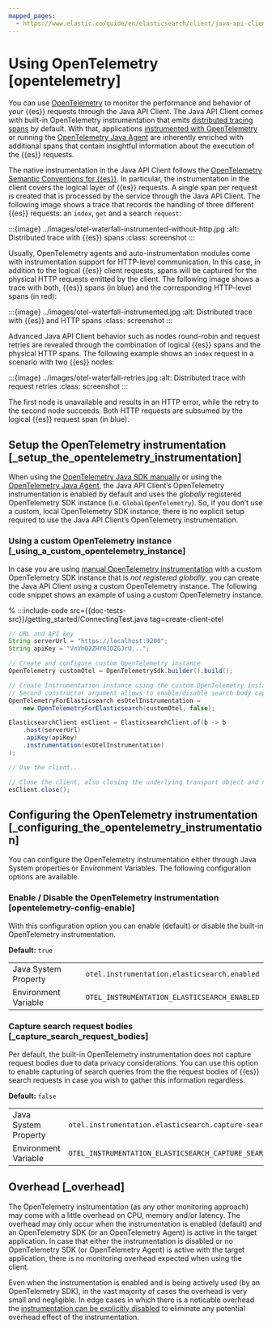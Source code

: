 ```yaml
---
mapped_pages:
  - https://www.elastic.co/guide/en/elasticsearch/client/java-api-client/current/opentelemetry.html
---
```


# Using OpenTelemetry [opentelemetry]

You can use [OpenTelemetry](https://opentelemetry.io/) to monitor the performance and behavior of your {{es}} requests through the Java API Client. The Java API Client comes with built-in OpenTelemetry instrumentation that emits [distributed tracing spans](docs-content://solutions/observability/apps/traces-2.md) by default. With that, applications [instrumented with OpenTelemetry](https://opentelemetry.io/docs/instrumentation/java/manual/) or running the [OpenTelemetry Java Agent](https://opentelemetry.io/docs/instrumentation/java/automatic/) are inherently enriched with additional spans that contain insightful information about the execution of the {{es}} requests.

The native instrumentation in the Java API Client follows the [OpenTelemetry Semantic Conventions for {{es}}](https://opentelemetry.io/docs/specs/semconv/database/elasticsearch/). In particular, the instrumentation in the client covers the logical layer of {{es}} requests. A single span per request is created that is processed by the service through the Java API Client. The following image shows a trace that records the handling of three different {{es}} requests: an `index`, `get` and a search `request`:

:::{image} ../images/otel-waterfall-instrumented-without-http.jpg
:alt: Distributed trace with {{es}} spans
:class: screenshot
:::

Usually, OpenTelemetry agents and auto-instrumentation modules come with instrumentation support for HTTP-level communication. In this case, in addition to the logical {{es}} client requests, spans will be captured for the physical HTTP requests emitted by the client. The following image shows a trace with both, {{es}} spans (in blue) and the corresponding HTTP-level spans (in red):

:::{image} ../images/otel-waterfall-instrumented.jpg
:alt: Distributed trace with {{es}} and HTTP spans
:class: screenshot
:::

Advanced Java API Client behavior such as nodes round-robin and request retries are revealed through the combination of logical {{es}} spans and the physical HTTP spans. The following example shows an `index` request in a scenario with two {{es}} nodes:

:::{image} ../images/otel-waterfall-retries.jpg
:alt: Distributed trace with request retries
:class: screenshot
:::

The first node is unavailable and results in an HTTP error, while the retry to the second node succeeds. Both HTTP requests are subsumed by the logical {{es}} request span (in blue).


## Setup the OpenTelemetry instrumentation [_setup_the_opentelemetry_instrumentation]

When using the [OpenTelemetry Java SDK manually](https://opentelemetry.io/docs/instrumentation/java/manual) or using the [OpenTelemetry Java Agent](https://opentelemetry.io/docs/instrumentation/java/automatic/), the Java API Client’s OpenTelemetry instrumentation is enabled by default and uses the *globally* registered OpenTelemetry SDK instance (i.e. `GlobalOpenTelemetry`). So, if you don’t use a custom, local OpenTelemetry SDK instance, there is no explicit setup required to use the Java API Client’s OpenTelemetry instrumentation.


### Using a custom OpenTelemetry instance [_using_a_custom_opentelemetry_instance]

In case you are using [manual OpenTelemetry instrumentation](https://opentelemetry.io/docs/instrumentation/java/manual/#example) with a custom OpenTelemetry SDK instance that is *not registered globally*, you can create the Java API Client using a custom OpenTelemetry instance. The following code snippet shows an example of using a custom OpenTelemetry instance.

% :::include-code src={{doc-tests-src}}/getting_started/ConnectingTest.java tag=create-client-otel
```java
// URL and API key
String serverUrl = "https://localhost:9200";
String apiKey = "VnVhQ2ZHY0JDZGJrU...";

// Create and configure custom OpenTelemetry instance
OpenTelemetry customOtel = OpenTelemetrySdk.builder().build();

// Create Instrumentation instance using the custom OpenTelemetry instance
// Second constructor argument allows to enable/disable search body capturing
OpenTelemetryForElasticsearch esOtelInstrumentation =
    new OpenTelemetryForElasticsearch(customOtel, false);

ElasticsearchClient esClient = ElasticsearchClient.of(b -> b
    .host(serverUrl)
    .apiKey(apiKey)
    .instrumentation(esOtelInstrumentation)
);

// Use the client...

// Close the client, also closing the underlying transport object and network connections.
esClient.close();
```

## Configuring the OpenTelemetry instrumentation [_configuring_the_opentelemetry_instrumentation]

You can configure the OpenTelemetry instrumentation either through Java System properties or Environment Variables. The following configuration options are available.


### Enable / Disable the OpenTelemetry instrumentation [opentelemetry-config-enable]

With this configuration option you can enable (default) or disable the built-in OpenTelemetry instrumentation.

**Default:** `true`

|     |     |
| --- | --- |
| Java System Property | `otel.instrumentation.elasticsearch.enabled` |
| Environment Variable | `OTEL_INSTRUMENTATION_ELASTICSEARCH_ENABLED` |


### Capture search request bodies [_capture_search_request_bodies]

Per default, the built-in OpenTelemetry instrumentation does not capture request bodies due to data privacy considerations. You can use this option to enable capturing of search queries from the the request bodies of {{es}} search requests in case you wish to gather this information regardless.

**Default:** `false`

|     |     |
| --- | --- |
| Java System Property | `otel.instrumentation.elasticsearch.capture-search-query` |
| Environment Variable | `OTEL_INSTRUMENTATION_ELASTICSEARCH_CAPTURE_SEARCH_QUERY` |


## Overhead [_overhead]

The OpenTelemetry instrumentation (as any other monitoring approach) may come with a little overhead on CPU, memory and/or latency. The overhead may only occur when the instrumentation is enabled (default) and an OpenTelemetry SDK (or an OpenTelemetry Agent) is active in the target application. In case that either the instrumentation is disabled or no OpenTelemetry SDK (or OpenTelemetry Agent) is active with the target application, there is no monitoring overhead expected when using the client.

Even when the instrumentation is enabled and is being actively used (by an OpenTelemetry SDK), in the vast majority of cases the overhead is very small and negligible. In edge cases in which there is a noticable overhead the [instrumentation can be explicitly disabled](#opentelemetry-config-enable) to eliminate any potential overhead effect of the instrumentation.
